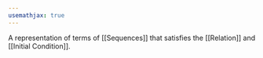 ```yaml
---
usemathjax: true
---
```


A representation of terms of [[Sequences]] that satisfies the [[Relation]] and [[Initial Condition]].